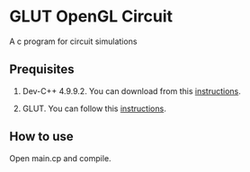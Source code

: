 # GLUT OpenGL Circuit

A c program for circuit simulations

## Prequisites

1. Dev-C++ 4.9.9.2. You can download from this [instructions](https://sourceforge.net/projects/dev-cpp/files/Binaries/Dev-C%2B%2B%204.9.9.2/).

2. GLUT. You can follow this [instructions](https://chortle.ccsu.edu/Bloodshed/howToGL.html).

## How to use

Open main.cp and compile.


